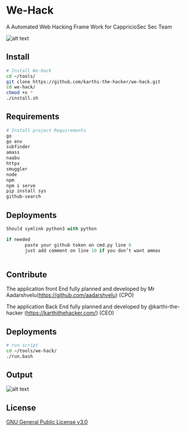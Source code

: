 # We-Hack

A Automated Web Hacking Frame Work for CappricioSec Sec Team

![alt text](https://github.com/karthi-the-hacker/we-hack/raw/main/screenshots/lg.gif)

## Install

```bash
# Install We-Hack
cd ~/tools/
git clone https://github.com/karthi-the-hacker/we-hack.git
cd we-hack/
chmod +x *
./install.sh
```

## Requirements

```bash
# Install project Requirements
go
go env
subfinder
amass
naabu
httpx
smuggler
node
npm
npm i serve
pip install sys
github-search
```


## Deployments

```py
Should symlink python3 with python

if needed
       paste your github token on cmd.py line 8
       just add comment on line 10 if you don’t want ammas
    
```

## Contribute

The application front End fully planned and developed by Mr Aadarshvelu(https://github.com/aadarshvelu) (CPO)

The application Back End fully planned and developed by @karthi-the-hacker (https://karthithehacker.com/) (CEO)

## Deployments
```bash
# run script
cd ~/tools/we-hack/
./run.bash
```
## Output

![alt text](https://github.com/karthi-the-hacker/we-hack/raw/main/screenshots/sm.png)
## License

[GNU General Public License v3.0](./LICENSE)

